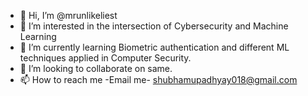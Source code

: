- 👋 Hi, I’m @mrunlikeliest
- 👀 I’m interested in the intersection of Cybersecurity and Machine Learning
- 🌱 I’m currently learning Biometric authentication and different ML techniques applied in Computer Security.
- 💞️ I’m looking to collaborate on same.
- 📫 How to reach me -Email me- shubhamupadhyay018@gmail.com

<!---
mrunlikeliest/mrunlikeliest is a ✨ special ✨ repository because its `README.md` (this file) appears on your GitHub profile.
You can click the Preview link to take a look at your changes.
--->
